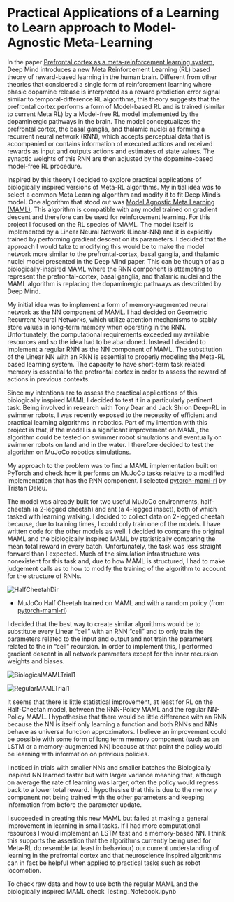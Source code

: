 # Practical Applications of a Learning to Learn approach to Model-Agnostic Meta-Learning 


In the paper [Prefrontal cortex as a meta-reinforcement learning system](https://www.nature.com/articles/s41593-018-0147-8), Deep Mind introduces a new Meta Reinforcement Learning (RL) based theory of reward-based learning in the human brain. Different from other theories that considered a single form of reinforcement learning where phasic dopamine release is interpreted as a reward prediction error signal similar to temporal-difference RL algorithms, this theory suggests that the prefrontal cortex performs a form of Model-based RL and is trained (similar to current Meta RL) by a Model-free RL model implemented by the dopaminergic pathways in the brain. The model conceptualizes the prefrontal cortex, the basal ganglia, and thalamic nuclei as forming a recurrent neural network (RNN), which accepts perceptual data that is accompanied or contains information of executed actions and received rewards as input and outputs actions and estimates of state values. The synaptic weights of this RNN are then adjusted by the dopamine-based model-free RL procedure.

Inspired by this theory I decided to explore practical applications of biologically inspired versions of Meta-RL algorithms. My initial idea was to select a common Meta Learning algorithm and modify it to fit Deep Mind’s model. One algorithm that stood out was [Model Agnostic Meta Learning (MAML)](https://arxiv.org/abs/1703.03400). This algorithm is compatible with any model trained on gradient descent and therefore can be used for reinforcement learning. For this project I focused on the RL species of MAML. The model itself is implemented by a Linear Neural Network (Linear-NN) and it is explicitly trained by performing gradient descent on its parameters. I decided that the approach I would take to modifying this would be to make the model network more similar to the prefrontal-cortex, basal ganglia, and thalamic nuclei model presented in the Deep Mind paper. This can be though of as a biologically-inspired MAML where the RNN component is attempting to represent the prefrontal-cortex, basal ganglia, and thalamic nuclei and the MAML algorithm is replacing the dopaminergic pathways as describted by Deep Mind.

My initial idea was to implement a form of memory-augmented neural network as the NN component of MAML. I had decided on Geometric Recurrent Neural Networks, which utilize attention mechanisms to stably store values in long-term memory when operating in the RNN. Unfortunately, the computational requirements exceeded my available resources and so the idea had to be abandoned. Instead I decided to implement a regular RNN as the NN component of MAML. The substitution of the Linear NN with an RNN is essential to properly modeling the Meta-RL based learning system. The capacity to have short-term task related memory is essential to the prefrontal cortex in order to assess the reward of actions in previous contexts.

Since my intentions are to assess the practical applications of this biologically inspired MAML I decided to test it in a particularly pertinent task. Being involved in research with Tony Dear and Jack Shi on Deep-RL in swimmer robots, I was recently exposed to the necessity of efficient and practical learning algorithms in robotics. Part of my intention with this project is that, if the model is a significant improvement on MAML, the algorithm could be tested on swimmer robot simulations and eventually on swimmer robots on land and in the water. I therefore decided to test the algorithm on MuJoCo robotics simulations.

My approach to the problem was to find a MAML implementation built on PyTorch and check how it performs on MuJoCo tasks relative to a modified implementation that has the RNN component. I selected [pytorch-maml-rl](https://github.com/tristandeleu/pytorch-maml-rl) by Tristan Deleu.

The model was already built for two useful MuJoCo environments, half-cheetah (a 2-legged cheetah) and ant (a 4-legged insect), both of which tasked with learning walking. I decided to collect data on 2-legged cheetah because, due to training times, I could only train one of the models. I have written code for the other models as well. I decided to compare the original MAML and the biologically inspired MAML by statistically comparing the mean total reward in every batch. Unfortunately, the task was less straight forward than I expected. Much of the simulation infrastructure was nonexistent for this task and, due to how MAML is structured, I had to make judgement calls as to how to modify the training of the algorithm to account for the structure of RNNs.

![HalfCheetahDir](https://raw.githubusercontent.com/JRPCF/Learning-to-Learn-using-Model-Agnostic-Meta-Learning-with-Non-Episodic-Memory/master/_assets/halfcheetahdir.gif)
- MuJoCo Half Cheetah trained on MAML and with a random policy (from [pytorch-maml-rl](https://github.com/tristandeleu/pytorch-maml-rl))

I decided that the best way to create similar algorithms would be to substitute every Linear “cell” with an RNN “cell” and to only train the parameters related to the input and output and not train the parameters related to the in “cell” recursion. In order to implement this, I performed gradient descent in all network parameters except for the inner recursion weights and biases.

![BiologicalMAMLTrial1](https://raw.githubusercontent.com/JRPCF/Learning-to-Learn-using-Model-Agnostic-Meta-Learning-with-Non-Episodic-Memory/master/_assets/BiologicalMAMLTrial1.png)

![RegularMAMLTrial1](https://raw.githubusercontent.com/JRPCF/Learning-to-Learn-using-Model-Agnostic-Meta-Learning-with-Non-Episodic-Memory/master/_assets/RegularMAMLTrial1.png)

It seems that there is little statistical improvement, at least for RL on the Half-Cheetah model, between the RNN-Policy MAML and the regular NN-Policy MAML. I hypothesise that there would be little difference with an RNN because the NN is itself only learning a function and both RNNs and NNs behave as universal function approximators. I believe an improvement could be possible with some form of long term memory component (such as an LSTM or a memory-augmented NN) because at that point the policy would be learning with information on previous policies.

I noticed in trials with smaller NNs and smaller batches the Biologically inspired NN learned faster but with larger variance meaning that, although on average the rate of learning was larger, often the policy would regress back to a lower total reward. I hypothesise that this is due to the memory component not being trained with the other parameters and keeping information from before the parameter update.

I succeeded in creating this new MAML but failed at making a general improvement in learning in small tasks. If I had more computational resources I would implement an LSTM test and a memory-based NN. I think this supports the assertion that the algorithms currently being used for Meta-RL do resemble (at least in behaviour) our current understanding of learning in the prefrontal cortex and that neuroscience inspired algorithms can in fact be helpful when applied to practical tasks such as robot locomotion.

To check raw data and how to use both the regular MAML and the biologically inspired MAML check Testing_Notebook.ipynb
